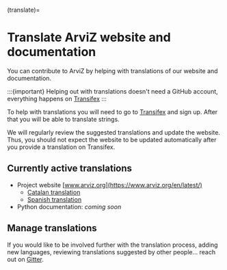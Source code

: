 (translate)=
# Translate ArviZ website and documentation
You can contribute to ArviZ by helping with translations of our website and
documentation.

:::{important}
Helping out with translations doesn't need a GitHub account,
everything happens on [Transifex](https://www.transifex.com/arviz/)
:::

To help with translations you will need to go to [Transifex](https://www.transifex.com/arviz/)
and sign up. After that you will be able to translate strings.

We will regularly review the suggested translations and update the website.
Thus, you should not expect the website to be updated automatically
after you provide a translation on Transifex.

## Currently active translations
* Project website [www.arviz.org](https://www.arviz.org/en/latest/)
  - [Catalan translation](https://www.arviz.org/ca/latest/)
  - [Spanish translation](https://www.arviz.org/es/latest/)
* Python documentation: _coming soon_

## Manage translations
If you would like to be involved further with the translation process,
adding new languages, reviewing translations suggested by other people...
reach out on [Gitter](https://gitter.im/arviz-devs/community).
